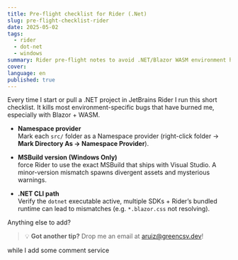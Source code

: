 ```yaml
---
title: Pre-flight checklist for Rider (.Net)
slug: pre-flight-checklist-rider
date: 2025-05-02
tags:
  - rider
  - dot-net
  - windows
summary: Rider pre-flight notes to avoid .NET/Blazor WASM environment hiccups.
cover: 
language: en
published: true
---
```



Every time I start or pull a .NET project in JetBrains Rider I run this short checklist. It kills most environment-specific bugs that have burned me, especially with Blazor + WASM.

- **Namespace provider**  
	Mark each `src/` folder as a Namespace provider (right-click folder → **Mark Directory As → Namespace Provider**).

- **MSBuild version (Windows Only)**  
	force Rider to use the exact MSBuild that ships with Visual Studio. A minor-version mismatch spawns divergent assets and mysterious warnings.

- **.NET CLI path**  
	Verify the `dotnet` executable active, multiple SDKs + Rider’s bundled runtime can lead to mismatches (e.g. `*.blazor.css` not resolving).

Anything else to add?

> 💡 **Got another tip?** Drop me an email at [aruiz@greencsv.dev](mailto:aruiz@greencsv.dev)!

while I add some comment service